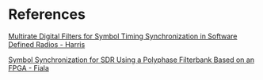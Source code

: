 # References

[Multirate Digital Filters for Symbol Timing Synchronization in Software Defined Radios - Harris](https://citeseerx.ist.psu.edu/viewdoc/download?doi=10.1.1.127.1757&rep=rep1&type=pdf)

[Symbol Synchronization for SDR Using a Polyphase Filterbank Based on an FPGA - Fiala](https://www.researchgate.net/publication/283181294_Symbol_Synchronization_for_SDR_Using_a_Polyphase_Filterbank_Based_on_an_FPGA/fulltext/5684b49908ae1975839388a3/Symbol-Synchronization-for-SDR-Using-a-Polyphase-Filterbank-Based-on-an-FPGA.pdf)
